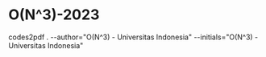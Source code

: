 # O(N^3)-2023

codes2pdf . --author="O(N^3) - Universitas Indonesia" --initials="O(N^3) - Universitas Indonesia"

